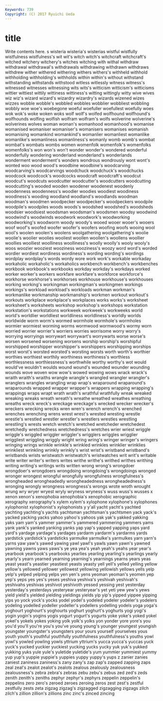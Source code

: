 ```yaml
---
Keywords: 739 
Copyright: (C) 2017 Ryuichi Ueda
---
```


# title

Write contents here.
s wisteria
wisteria's wisterias wistful wistfully wistfulness wistfulness's wit wit's witch witch's
witchcraft witchcraft's witched witchery witchery's witches witching with withal withdraw
withdrawal withdrawal's withdrawals withdrawing withdrawn withdraws withdrew wither withered withering
withers withers's withheld withhold withholding withholding's withholds within within's without
withstand withstanding withstands withstood witless witlessly witness witness's witnessed witnesses
witnessing wits wits's witticism witticism's witticisms wittier wittiest wittily wittiness
wittiness's witting wittingly witty wive wives wiz wiz's wizard wizard's
wizardry wizardry's wizards wizened wizes wizzes wobble wobble's wobbled wobbles
wobblier wobbliest wobbling wobbly woe woe's woebegone woeful woefuller woefullest
woefully woes wok wok's woke woken woks wolf wolf's wolfed
wolfhound wolfhound's wolfhounds wolfing wolfish wolfram wolfram's wolfs wolverine wolverine's
wolverines wolves woman woman's womanhood womanhood's womanise womanised womaniser womaniser's
womanisers womanises womanish womanising womankind womankind's womanlier womanliest womanlike womanlike's
womanliness womanliness's womanly womb womb's wombat wombat's wombats wombs women
womenfolk womenfolk's womenfolks womenfolks's won won's won't wonder wonder's wondered
wonderful wonderfully wondering wonderland wonderland's wonderlands wonderment wonderment's wonders wondrous
wondrously wont wont's wonted woo wood wood's woodbine woodbine's woodcarving
woodcarving's woodcarvings woodchuck woodchuck's woodchucks woodcock woodcock's woodcocks woodcraft woodcraft's
woodcut woodcut's woodcuts woodcutter woodcutter's woodcutters woodcutting woodcutting's wooded wooden
woodener woodenest woodenly woodenness woodenness's woodier woodies woodiest woodiness woodiness's
wooding woodland woodland's woodlands woodman woodman's woodmen woodpecker woodpecker's woodpeckers
woodpile woodpile's woodpiles woods woods's woodshed woodshed's woodsheds woodsier woodsiest
woodsman woodsman's woodsmen woodsy woodwind woodwind's woodwinds woodwork woodwork's woodworking
woodworking's woodworm woody woody's wooed wooer wooer's wooers woof woof's
woofed woofer woofer's woofers woofing woofs wooing wool wool's woolen
woolen's woolens woolgathering woolgathering's woolie woolie's woolier woolies wooliest woollen
woollen's woollens woollier woollies woolliest woolliness woolliness's woolly woolly's wooly
wooly's woos woozier wooziest wooziness wooziness's woozy word word's worded
wordier wordiest wordiness wordiness's wording wording's wordings wordplay wordplay's words
wordy wore work work's workable workaday workaholic workaholic's workaholics workbench
workbench's workbenches workbook workbook's workbooks workday workday's workdays worked worker
worker's workers workfare workfare's workforce workforce's workhorse workhorse's workhorses workhouse
workhouse's workhouses working working's workingman workingman's workingmen workings workings's workload
workload's workloads workman workman's workmanlike workmanship workmanship's workmen workout workout's
workouts workplace workplace's workplaces works works's worksheet worksheet's worksheets workshop
workshop's workshops workstation workstation's workstations workweek workweek's workweeks world world's
worldlier worldliest worldliness worldliness's worldly worlds worldwide worm worm's wormed
wormhole wormhole's wormholes wormier wormiest worming worms wormwood wormwood's wormy
worn worried worrier worrier's worriers worries worrisome worry worry's worrying
worryings worrywart worrywart's worrywarts worse worse's worsen worsened worsening worsens
worship worship's worshipful worshipped worshipper worshipper's worshippers worshipping worships worst
worst's worsted worsted's worsting worsts worth worth's worthier worthies worthiest
worthily worthiness worthiness's worthless worthlessness worthlessness's worthwhile worthy worthy's wot
would would've wouldn't woulds wound wound's wounded wounder wounding wounds
wove woven wow wow's wowed wowing wows wrack wrack's wraith
wraith's wraiths wrangle wrangle's wrangled wrangler wrangler's wranglers wrangles wrangling
wrap wrap's wraparound wraparound's wraparounds wrapped wrapper wrapper's wrappers wrapping
wrapping's wrappings wraps wrapt wrath wrath's wrathful wrathfully wreak wreaked
wreaking wreaks wreath wreath's wreathe wreathed wreathes wreathing wreaths wreck
wreck's wreckage wreckage's wrecked wrecker wrecker's wreckers wrecking wrecks wren
wren's wrench wrench's wrenched wrenches wrenching wrens wrest wrest's wrested
wresting wrestle wrestle's wrestled wrestler wrestler's wrestlers wrestles wrestling wrestling's
wrests wretch wretch's wretched wretcheder wretchedest wretchedly wretchedness wretchedness's wretches
wrier wriest wriggle wriggle's wriggled wriggler wriggler's wrigglers wriggles wrigglier
wriggliest wriggling wriggly wright wring wring's wringer wringer's wringers wringing
wrings wrinkle wrinkle's wrinkled wrinkles wrinklier wrinklies wrinkliest wrinkling wrinkly
wrinkly's wrist wrist's wristband wristband's wristbands wrists wristwatch wristwatch's wristwatches
writ writ's writable write writer writer's writers writes writhe writhe's
writhed writhes writhing writing writing's writings writs written wrong wrong's
wrongdoer wrongdoer's wrongdoers wrongdoing wrongdoing's wrongdoings wronged wronger wrongest wrongful
wrongfully wrongfulness wrongfulness's wrongheaded wrongheadedly wrongheadedness wrongheadedness's wronging wrongly wrongness
wrongness's wrongs wrote wroth wrought wrung wry wryer wryest wryly
wryness wryness's wuss wuss's wusses x xenon xenon's xenophobia xenophobia's
xenophobic xerographic xerography xerography's xylem xylem's xylophone xylophone's xylophones xylophonist
xylophonist's xylophonists y y'all yacht yacht's yachted yachting yachting's yachts
yachtsman yachtsman's yachtsmen yack yack's yacked yacking yacks yahoo yahoo's
yahoos yak yak's yakked yakking yaks yam yam's yammer yammer's
yammered yammering yammers yams yank yank's yanked yanking yanks yap
yap's yapped yapping yaps yard yard's yardage yardage's yardages yardarm
yardarm's yardarms yards yardstick yardstick's yardsticks yarmulke yarmulke's yarmulkes yarn
yarn's yarns yaw yaw's yawed yawing yawl yawl's yawls yawn
yawn's yawned yawning yawns yaws yaws's ye yea yea's yeah
yeah's yeahs year year's yearbook yearbook's yearbooks yearlies yearling yearling's
yearlings yearly yearly's yearn yearned yearning yearning's yearnings yearns years
yeas yeast yeast's yeastier yeastiest yeasts yeasty yell yell's yelled
yelling yellow yellow's yellowed yellower yellowest yellowing yellowish yellows yells
yelp yelp's yelped yelping yelps yen yen's yens yeoman yeoman's
yeomen yep yep's yeps yes yes's yeses yeshiva yeshiva's yeshivah
yeshivah's yeshivahs yeshivas yeshivot yeshivoth yessed yessing yest yesterday yesterday's
yesterdays yesteryear yesteryear's yet yeti yew yew's yews yield yield's
yielded yielding yieldings yields yip yip's yipped yippee yipping yips
yo yock yock's yocks yodel yodel's yodeled yodeler yodeler's yodelers
yodeling yodelled yodeller yodeller's yodellers yodelling yodels yoga yoga's yoghourt
yoghourt's yoghourts yoghurt yoghurt's yoghurts yogi yogi's yogin yogin's yogins
yogis yogurt yogurt's yogurts yoke yoke's yoked yokel yokel's yokels
yokes yoking yolk yolk's yolks yon yonder yore yore's you
you'd you'll you're you's you've young young's younger youngest youngish
youngster youngster's youngsters your yours yourself yourselves yous youth youth's
youthful youthfully youthfulness youthfulness's youths yowl yowl's yowled yowling yowls
yttrium yttrium's yucca yucca's yuccas yuck yuck's yucked yuckier yuckiest
yucking yucks yucky yuk yuk's yukked yukking yuks yule yule's
yuletide yuletide's yum yummier yummiest yummy yup yup's yuppie yuppie's
yuppies yuppy yuppy's yups z zanier zanies zaniest zaniness zaniness's
zany zany's zap zap's zapped zapping zaps zeal zeal's zealot
zealot's zealots zealous zealously zealousness zealousness's zebra zebra's zebras zebu
zebu's zebus zed zed's zeds zenith zenith's zeniths zephyr zephyr's
zephyrs zeppelin zeppelin's zeppelins zero zero's zeroed zeroes zeroing zeros
zest zest's zestful zestfully zests zeta zigzag zigzag's zigzagged zigzagging
zigzags zilch zilch's zillion zillion's zillions zinc zinc's zinced zincing
